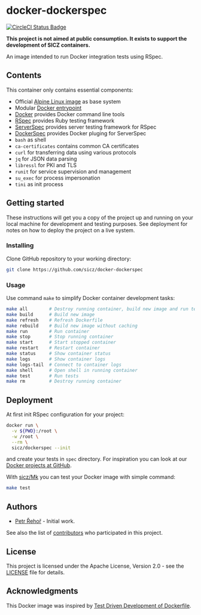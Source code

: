 # docker-dockerspec

[![CircleCI Status Badge](https://circleci.com/gh/sicz/docker-dockerspec.svg?style=shield&circle-token=5b2ef1ced1877b03440694e44544e33b70ba74ce)](https://circleci.com/gh/sicz/docker-dockerspec)

**This project is not aimed at public consumption.
It exists to support the development of SICZ containers.**

An image intended to run Docker integration tests using RSpec.

## Contents

This container only contains essential components:
* Official [Alpine Linux image](https://store.docker.com/images/alpine) as base system
* Modular [Docker entrypoint](https://github.com/sicz/docker-entrypoint)
* [Docker](https://www.docker.com) provides Docker command line tools
* [RSpec](http://rspec.info) provides Ruby testing framework
* [ServerSpec](http://serverspec.org) provides server testing framework for RSpec
* [DockerSpec](https://github.com/zuazo/dockerspec) provides Docker pluging for ServerSpec
* `bash` as shell
* `ca-certificates` contains common CA certificates
* `curl` for transferring data using various protocols
* `jq` for JSON data parsing
* `libressl` for PKI and TLS
* `runit` for service supervision and management
* `su_exec` for process impersonation
* `tini` as init process

## Getting started

These instructions will get you a copy of the project up and running on your
local machine for development and testing purposes. See deployment for notes
on how to deploy the project on a live system.

### Installing

Clone GitHub repository to your working directory:
```bash
git clone https://github.com/sicz/docker-dockerspec
```

### Usage

Use command `make` to simplify Docker container development tasks:
```bash
make all        # Destroy running container, build new image and run tests
make build      # Build new image
make refresh    # Refresh Dockerfile
make rebuild    # Build new image without caching
make run        # Run container
make stop       # Stop running container
make start      # Start stopped container
make restart    # Restart container
make status     # Show container status
make logs       # Show container logs
make logs-tail  # Connect to container logs
make shell      # Open shell in running container
make test       # Run tests
make rm         # Destroy running container
```

## Deployment

At first init RSpec configuration for your project:
```bash
docker run \
  -v ${PWD}:/root \
  -w /root \
  --rm \
  sicz/dockerspec --init
```
and create your tests in `spec` directory. For inspiration you can look at our
[Docker projects at GitHub](https://github.com/sicz).

With [sicz/Mk](https://github.com/sicz/Mk) you can test your Docker image with
simple command:
```bash
make test
```

## Authors

* [Petr Řehoř](https://github.com/prehor) - Initial work.

See also the list of [contributors](https://github.com/sicz/docker-baseimage-alpine/contributors)
who participated in this project.

## License

This project is licensed under the Apache License, Version 2.0 - see the
[LICENSE](LICENSE) file for details.

## Acknowledgments

This Docker image was inspired by [Test Driven Development of Dockerfile](https://github.com/tcnksm-sample/test-driven-development-dockerfile).
